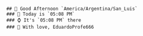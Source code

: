 
        ## 👋 Good Afternoon `America/Argentina/San_Luis`
        ### 📅 Today is `05:08 PM`
        ### ⌚ It's `05:08 PM` there
        ### 🎩 With love, EduardoProfe666 
        
